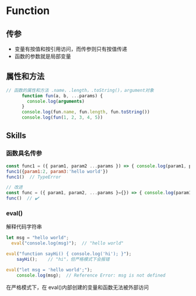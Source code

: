 # Function

## 传参

- 变量有按值和按引用访问，而传参则只有按值传递
- 函数的参数就是局部变量

## 属性和方法

```js
// 函数的属性和方法 .name，.length，.toString()，argument对象
      function fun(a, b, ...params) {
        console.log(arguments)
      }
      console.log(fun.name, fun.length, fun.toString())
      console.log(fun(1, 2, 3, 4, 5))
```

## Skills

### 函数具名传参

```js
const func1 = ({ param1, param2 ...params }) => { console.log(param1, param2, params) }
func1({param1:2, param3:'hello world'})
func1()  // TypeError

// 改进
const func = ({ param1, param2, ...params }={}) => { console.log(param1, param2, params) }
func()  // ✔️
```

### eval()

解释代码字符串

```js
let msg = "hello world";
  eval("console.log(msg)");  // "hello world"

eval("function sayHi() { console.log('hi'); }");
	sayHi();	// "hi"，但严格模式下会报错

eval("let msg = 'hello world';");
	console.log(msg);  // Reference Error: msg is not defined
```

在严格模式下，在 eval()内部创建的变量和函数无法被外部访问
